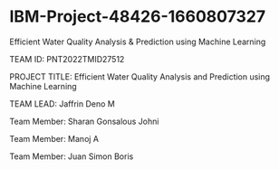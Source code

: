 # IBM-Project-48426-1660807327
Efficient Water Quality Analysis &amp; Prediction using Machine Learning

TEAM ID: PNT2022TMID27512

PROJECT TITLE: Efficient Water Quality Analysis and Prediction using Machine Learning

TEAM LEAD: Jaffrin Deno M 

Team Member: Sharan Gonsalous Johni

Team Member: Manoj A

Team Member: Juan Simon Boris


